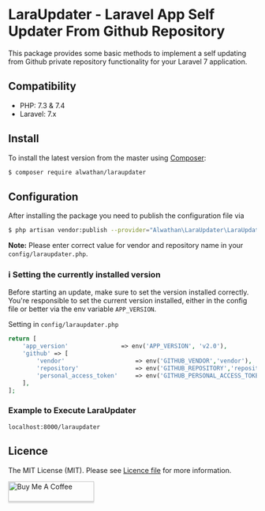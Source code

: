 # LaraUpdater - Laravel App Self Updater From Github Repository

This package provides some basic methods to implement a self updating from Github private repository
functionality for your Laravel 7 application. 

## Compatibility

* PHP: 7.3 & 7.4
* Laravel: 7.x
  
## Install

To install the latest version from the master using [Composer](https://getcomposer.org/):
```sh
$ composer require alwathan/laraupdater
```

## Configuration
After installing the package you need to publish the configuration file via
```sh
$ php artisan vendor:publish --provider="Alwathan\LaraUpdater\LaraUpdaterServiceProvider"
```
 
**Note:** Please enter correct value for vendor and repository name in your `config/laraupdater.php`.

### :information_source: Setting the currently installed version

Before starting an update, make sure to set the version installed correctly.
You're responsible to set the current version installed, either in the config file or better via the env variable `APP_VERSION`.


Setting in `config/laraupdater.php`

```php
return [
    'app_version'               => env('APP_VERSION', 'v2.0'),
    'github' => [
        'vendor'                    => env('GITHUB_VENDOR','vendor'),
        'repository'                => env('GITHUB_REPOSITORY','repository'),
        'personal_access_token'     => env('GITHUB_PERSONAL_ACCESS_TOKEN','token_access'),
    ],
];
```
### Example to Execute LaraUpdater

`localhost:8000/laraupdater`

## Licence
The MIT License (MIT). Please see [Licence file](LICENSE) for more information.

<a href="https://www.buymeacoffee.com/alwathan" target="_blank"><img src="https://www.buymeacoffee.com/assets/img/custom_images/orange_img.png" alt="Buy Me A Coffee" style="height: 41px !important;width: 174px !important;box-shadow: 0px 3px 2px 0px rgba(190, 190, 190, 0.5) !important;-webkit-box-shadow: 0px 3px 2px 0px rgba(190, 190, 190, 0.5) !important;" ></a>
